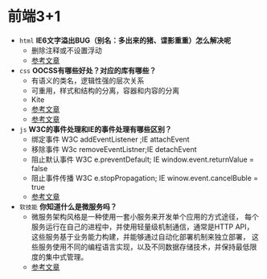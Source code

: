 # 前端3+1
- `html`  **IE6文字溢出BUG（别名：多出来的猪、谍影重重）怎么解决呢**
    * 删除注释或不设置浮动
    * [参考文章](http://www.yilingsj.com/div/2013-10-22/100.html)
- `css`   **OOCSS有哪些好处？对应的库有哪些？**
    * 有语义的类名，逻辑性强的层次关系
    * 可重用，样式和结构的分离，容器和内容的分离
    * Kite
    * [参考文章](https://blog.csdn.net/zunguitiancheng/article/details/51483416)
    * [参考文章](https://www.cnblogs.com/woodk/articles/5147099.html)
- `js`    **W3C的事件处理和IE的事件处理有哪些区别？**
    * 绑定事件 W3C addEventListener ;IE attachEvent
    * 移除事件 W3c removeEventListner;IE detachEvent 
    * 阻止默认事件 W3C e.preventDefault; IE window.event.returnValue = false
    * 阻止事件传播 W3C e.stopPropagation; IE winow.event.cancelBuble = true
    * [参考文章](https://blog.csdn.net/qq_35886593/article/details/89150055)
- `软技能` **你知道什么是微服务吗？**
    * 微服务架构风格是一种使用一套小服务来开发单个应用的方式途径，
    每个服务运行在自己的进程中，并使用轻量级机制通信，通常是HTTP API，
    这些服务基于业务能力构建，并能够通过自动化部署机制来独立部署，
    这些服务使用不同的编程语言实现，以及不同数据存储技术，并保持最低限度的集中式管理。
    * [参考文章](https://blog.csdn.net/kaikai0803/article/details/100935606)